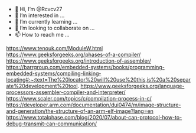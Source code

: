 - 👋 Hi, I’m @Rcvcv27
- 👀 I’m interested in ...
- 🌱 I’m currently learning ...
- 💞️ I’m looking to collaborate on ...
- 📫 How to reach me ...

<!---
Rcvcv27/Rcvcv27 is a ✨ special ✨ repository because its `README.md` (this file) appears on your GitHub profile.
You can click the Preview link to take a look at your changes.
--->

https://www.tenouk.com/ModuleW.html
https://www.geeksforgeeks.org/phases-of-a-compiler/
https://www.geeksforgeeks.org/introduction-of-assembler/
https://barrgroup.com/embedded-systems/books/programming-embedded-systems/compiling-linking-locating#:~:text=The%20locator%20will%20use%20this,is%20a%20separate%20development%20tool.
https://www.geeksforgeeks.org/language-processors-assembler-compiler-and-interpreter/
https://www.scaler.com/topics/c/compilation-process-in-c/
https://developer.arm.com/documentation/dui0474/m/image-structure-and-generation/the-structure-of-an-arm-elf-image?lang=en
https://www.totalphase.com/blog/2020/07/about-can-protocol-how-to-debug-transmit-can-communication/
